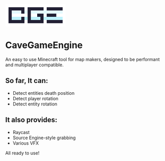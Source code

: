 ![GitHub Logo](CGE.png)
# CaveGameEngine
An easy to use Minecraft tool for map makers, designed to be performant and multiplayer compatible.

## So far, It can:
- Detect entities death position
- Detect player rotation
- Detect entity rotation

## It also provides:
- Raycast
- Source Engine-style grabbing
- Various VFX

All ready to use!
